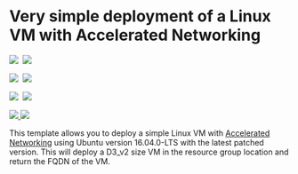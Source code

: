 # Very simple deployment of a Linux VM with Accelerated Networking

<IMG SRC="https://azbotstorage.blob.core.windows.net/badges/101-vm-simple-linux-with-accelerated-networking/PublicLastTestDate.svg" />&nbsp;
<IMG SRC="https://azbotstorage.blob.core.windows.net/badges/101-vm-simple-linux-with-accelerated-networking/PublicDeployment.svg" />&nbsp;

<IMG SRC="https://azbotstorage.blob.core.windows.net/badges/101-vm-simple-linux-with-accelerated-networking/FairfaxLastTestDate.svg" />&nbsp;
<IMG SRC="https://azbotstorage.blob.core.windows.net/badges/101-vm-simple-linux-with-accelerated-networking/FairfaxDeployment.svg" />&nbsp;

<IMG SRC="https://azbotstorage.blob.core.windows.net/badges/101-vm-simple-linux-with-accelerated-networking/BestPracticeResult.svg" />&nbsp;
<IMG SRC="https://azbotstorage.blob.core.windows.net/badges/101-vm-simple-linux-with-accelerated-networking/CredScanResult.svg" />&nbsp;

<a href="https://portal.azure.com/#create/Microsoft.Template/uri/https%3A%2F%2Fraw.githubusercontent.com%2FAzure%2Fazure-quickstart-templates%2Fmaster%2F101-vm-simple-linux-with-accelerated-networking%2Fazuredeploy.json" target="_blank">
    <img src="http://azuredeploy.net/deploybutton.png"/>
</a>
<a href="http://armviz.io/#/?load=https%3A%2F%2Fraw.githubusercontent.com%2FAzure%2Fazure-quickstart-templates%2Fmaster%2F101-vm-simple-linux-with-accelerated-networking%2Fazuredeploy.json" target="_blank">
    <img src="http://armviz.io/visualizebutton.png"/>
</a>


This template allows you to deploy a simple Linux VM with <a href="https://docs.microsoft.com/en-us/azure/virtual-network/create-vm-accelerated-networking-cli" target="_blank">Accelerated Networking</a> using Ubuntu version 16.04.0-LTS with the latest patched version. This will deploy a D3_v2 size VM in the resource group location and return the FQDN of the VM.


